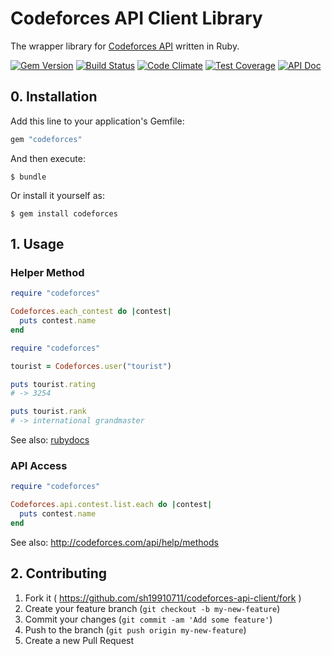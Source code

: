 # Codeforces API Client Library

The wrapper library for [Codeforces API](http://codeforces.com/api/help) written in Ruby.

[![Gem Version](https://img.shields.io/gem/v/codeforces.svg?style=flat)](https://rubygems.org/gems/codeforces)
[![Build Status](https://img.shields.io/travis/sh19910711/codeforces-api-client.svg?style=flat)](https://travis-ci.org/sh19910711/codeforces-api-client)
[![Code Climate](https://img.shields.io/codeclimate/github/sh19910711/codeforces-api-client.svg?style=flat)](https://codeclimate.com/github/sh19910711/codeforces-api-client)
[![Test Coverage](https://img.shields.io/codeclimate/coverage/github/sh19910711/codeforces-api-client.svg?style=flat)](https://codeclimate.com/github/sh19910711/codeforces-api-client)
[![API Doc](http://img.shields.io/badge/RubyDocs-API-green.svg?style=flat)](http://www.rubydoc.info/github/sh19910711/codeforces-api-client)

## 0. Installation

Add this line to your application's Gemfile:

```ruby
gem "codeforces"
```

And then execute:

    $ bundle

Or install it yourself as:

    $ gem install codeforces

## 1. Usage

### Helper Method

```ruby
require "codeforces"

Codeforces.each_contest do |contest|
  puts contest.name
end
```

```ruby
require "codeforces"

tourist = Codeforces.user("tourist")

puts tourist.rating
# -> 3254

puts tourist.rank
# -> international grandmaster
```

See also: [rubydocs](http://www.rubydoc.info/github/sh19910711/codeforces-api-client/Codeforces/Helper)

### API Access

```ruby
require "codeforces"

Codeforces.api.contest.list.each do |contest|
  puts contest.name
end
```

See also: http://codeforces.com/api/help/methods

## 2. Contributing

1. Fork it ( https://github.com/sh19910711/codeforces-api-client/fork )
2. Create your feature branch (`git checkout -b my-new-feature`)
3. Commit your changes (`git commit -am 'Add some feature'`)
4. Push to the branch (`git push origin my-new-feature`)
5. Create a new Pull Request

